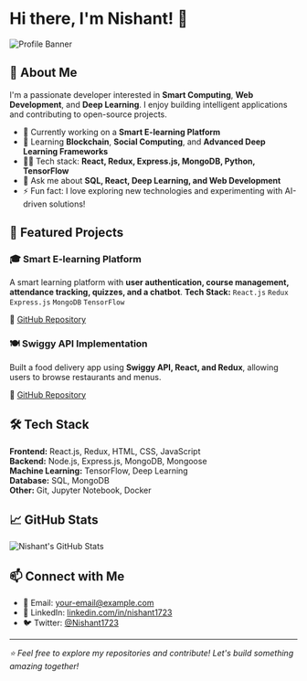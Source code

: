 # Hi there, I'm Nishant! 👋

![Profile Banner](https://github.com/Nishant1723/Nishant1723/blob/main/banner.png)  

## 🚀 About Me

I'm a passionate developer interested in **Smart Computing**, **Web Development**, and **Deep Learning**. I enjoy building intelligent applications and contributing to open-source projects.

- 🔭 Currently working on a **Smart E-learning Platform**
- 🌱 Learning **Blockchain**, **Social Computing**, and **Advanced Deep Learning Frameworks**
- 👨‍💻 Tech stack: **React, Redux, Express.js, MongoDB, Python, TensorFlow**
- 💬 Ask me about **SQL, React, Deep Learning, and Web Development**
- ⚡ Fun fact: I love exploring new technologies and experimenting with AI-driven solutions!

## 📌 Featured Projects

### 🎓 Smart E-learning Platform  
A smart learning platform with **user authentication, course management, attendance tracking, quizzes, and a chatbot**. 
**Tech Stack:** `React.js` `Redux` `Express.js` `MongoDB` `TensorFlow`

🔗 [GitHub Repository](https://github.com/Nishant1723/smart-elearning)

### 🍽 Swiggy API Implementation  
Built a food delivery app using **Swiggy API, React, and Redux**, allowing users to browse restaurants and menus.

🔗 [GitHub Repository](https://github.com/Nishant1723/swiggy-api)

## 🛠️ Tech Stack

**Frontend:** React.js, Redux, HTML, CSS, JavaScript  
**Backend:** Node.js, Express.js, MongoDB, Mongoose  
**Machine Learning:** TensorFlow, Deep Learning  
**Database:** SQL, MongoDB  
**Other:** Git, Jupyter Notebook, Docker

## 📈 GitHub Stats

![Nishant's GitHub Stats](https://github-readme-stats.vercel.app/api?username=Nishant1723&show_icons=true&theme=radical)

## 📫 Connect with Me

- 📧 Email: [your-email@example.com](mailto:your-email@example.com)
- 🔗 LinkedIn: [linkedin.com/in/nishant1723](https://linkedin.com/in/nishant1723)
- 🐦 Twitter: [@Nishant1723](https://twitter.com/Nishant1723)

---
_⭐️ Feel free to explore my repositories and contribute! Let's build something amazing together!_
